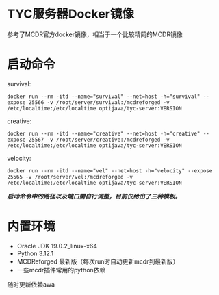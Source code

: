 # TYC服务器Docker镜像

参考了MCDR官方docker镜像，相当于一个比较精简的MCDR镜像

# 启动命令

survival:

`docker run --rm -itd --name="survival" --net=host -h="survival" --expose 25566 -v /root/server/survival:/mcdreforged -v /etc/localtime:/etc/localtime optijava/tyc-server:VERSION`

creative:

`docker run --rm -itd --name="creative" --net=host -h="creative" --expose 25567 -v /root/server/creative:/mcdreforged -v /etc/localtime:/etc/localtime optijava/tyc-server:VERSION`

velocity:

`docker run --rm -itd --name="vel" --net=host -h="velocity" --expose 25565 -v /root/server/vel:/mcdreforged -v /etc/localtime:/etc/localtime optijava/tyc-server:VERSION`

**_启动命令中的路径以及端口需自行调整，目前仅给出了三种模板。_**

# 内置环境

- Oracle JDK 19.0.2_linux-x64
- Python 3.12.1
- MCDReforged 最新版（每次run时自动更新mcdr到最新版）
- 一些mcdr插件常用的python依赖

随时更新依赖awa


